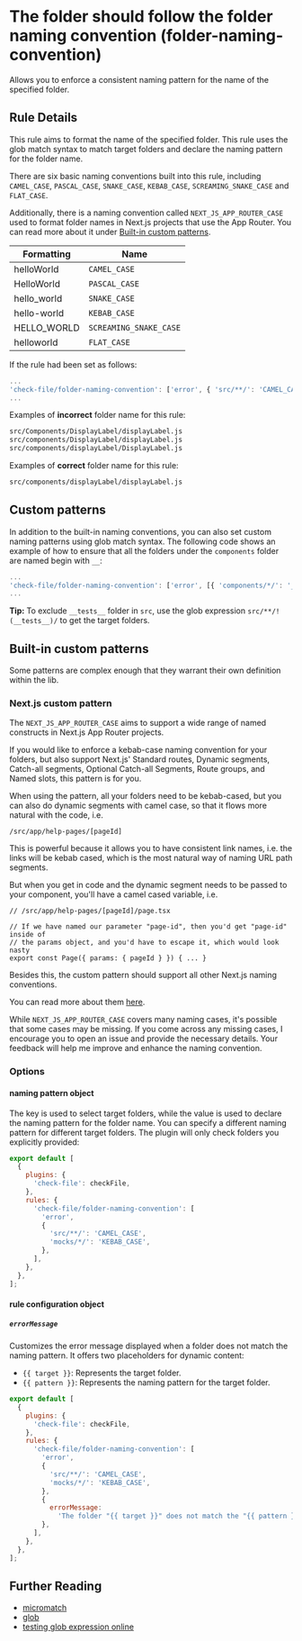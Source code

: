 # The folder should follow the folder naming convention (folder-naming-convention)

Allows you to enforce a consistent naming pattern for the name of the specified folder.

## Rule Details

This rule aims to format the name of the specified folder. This rule uses the glob match syntax to match target folders and declare the naming pattern for the folder name.

There are six basic naming conventions built into this rule, including `CAMEL_CASE`, `PASCAL_CASE`, `SNAKE_CASE`, `KEBAB_CASE`, `SCREAMING_SNAKE_CASE` and `FLAT_CASE`.

Additionally, there is a naming convention called `NEXT_JS_APP_ROUTER_CASE` used to format folder names in Next.js projects that use the App Router. You can read more about it under [Built-in custom patterns](#built-in-custom-patterns).

| Formatting  | Name                   |
| ----------- | ---------------------- |
| helloWorld  | `CAMEL_CASE`           |
| HelloWorld  | `PASCAL_CASE`          |
| hello_world | `SNAKE_CASE`           |
| hello-world | `KEBAB_CASE`           |
| HELLO_WORLD | `SCREAMING_SNAKE_CASE` |
| helloworld  | `FLAT_CASE`            |

If the rule had been set as follows:

```js
...
'check-file/folder-naming-convention': ['error', { 'src/**/': 'CAMEL_CASE' }],
...
```

Examples of **incorrect** folder name for this rule:

```sh
src/Components/DisplayLabel/displayLabel.js
src/components/DisplayLabel/displayLabel.js
src/components/displayLabel/DisplayLabel.js
```

Examples of **correct** folder name for this rule:

```sh
src/components/displayLabel/displayLabel.js
```

## Custom patterns

In addition to the built-in naming conventions, you can also set custom naming patterns using glob match syntax. The following code shows an example of how to ensure that all the folders under the `components` folder are named begin with `__`:

```js
...
'check-file/folder-naming-convention': ['error', [{ 'components/*/': '__+([a-z])' }]],
...
```

**Tip:** To exclude `__tests__` folder in `src`, use the glob expression `src/**/!(__tests__)/` to get the target folders.

## Built-in custom patterns

Some patterns are complex enough that they warrant their own definition within the lib.

### Next.js custom pattern

The `NEXT_JS_APP_ROUTER_CASE` aims to support a wide range of named constructs in Next.js App Router projects.

If you would like to enforce a kebab-case naming convention for your folders, but also support Next.js' Standard routes, Dynamic segments, Catch-all segments, Optional Catch-all Segments, Route groups, and Named slots, this pattern is for you.

When using the pattern, all your folders need to be kebab-cased, but you can also do dynamic segments with camel case, so that it flows more natural with the code, i.e.

```
/src/app/help-pages/[pageId]
```

This is powerful because it allows you to have consistent link names, i.e. the links will be kebab cased, which is the most natural way of naming URL path segments.

But when you get in code and the dynamic segment needs to be passed to your component, you'll have a camel cased variable, i.e.

```
// /src/app/help-pages/[pageId]/page.tsx

// If we have named our parameter "page-id", then you'd get "page-id" inside of
// the params object, and you'd have to escape it, which would look nasty
export const Page({ params: { pageId } }) { ... }
```

Besides this, the custom pattern should support all other Next.js naming conventions.

You can read more about them [here](https://github.com/dukeluo/eslint-plugin-check-file/pull/27#issuecomment-1582551071).

While `NEXT_JS_APP_ROUTER_CASE` covers many naming cases, it's possible that some cases may be missing. If you come across any missing cases, I encourage you to open an issue and provide the necessary details. Your feedback will help me improve and enhance the naming convention.

### Options

#### naming pattern object

The key is used to select target folders, while the value is used to declare the naming pattern for the folder name. You can specify a different naming pattern for different target folders. The plugin will only check folders you explicitly provided:

```js
export default [
  {
    plugins: {
      'check-file': checkFile,
    },
    rules: {
      'check-file/folder-naming-convention': [
        'error',
        {
          'src/**/': 'CAMEL_CASE',
          'mocks/*/': 'KEBAB_CASE',
        },
      ],
    },
  },
];
```

#### rule configuration object

##### `errorMessage`

Customizes the error message displayed when a folder does not match the naming pattern. It offers two placeholders for dynamic content:

- `{{ target }}`: Represents the target folder.
- `{{ pattern }}`: Represents the naming pattern for the target folder.

```js
export default [
  {
    plugins: {
      'check-file': checkFile,
    },
    rules: {
      'check-file/folder-naming-convention': [
        'error',
        {
          'src/**/': 'CAMEL_CASE',
          'mocks/*/': 'KEBAB_CASE',
        },
        {
          errorMessage:
            'The folder "{{ target }}" does not match the "{{ pattern }}" pattern, see contribute.md for details',
        },
      ],
    },
  },
];
```

## Further Reading

- [micromatch](https://github.com/micromatch/micromatch)
- [glob](<https://en.wikipedia.org/wiki/Glob_(programming)>)
- [testing glob expression online](https://globster.xyz)

